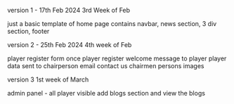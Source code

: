 version 1 - 17th Feb 2024 3rd Week of Feb

just a basic template of home page 
contains navbar, news section, 3 div section, footer

version 2 - 25th Feb 2024 4th week of Feb

player register form 
once player register welcome message to player
player data sent to chairperson email
contact us chairmen persons images

version 3 1st week of March

admin panel - all player visible 
add blogs section and view the blogs 

